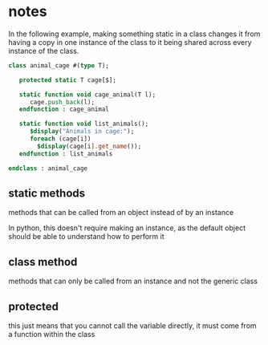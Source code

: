 # notes

In the following example, making something static in a class changes it from having a copy in one instance of the class to it being shared across every instance of the class.

```systemverilog
class animal_cage #(type T);

   protected static T cage[$];

   static function void cage_animal(T l);
      cage.push_back(l);
   endfunction : cage_animal

   static function void list_animals();
      $display("Animals in cage:"); 
      foreach (cage[i])
        $display(cage[i].get_name());
   endfunction : list_animals

endclass : animal_cage
```

## static methods

methods that can be called from an object instead of by an instance

In python, this doesn't require making an instance, as the default object should be able to understand how to perform it

## class method

methods that can only be called from an instance and not the generic class


## protected

this just means that you cannot call the variable directly, it must come from a function within the class
